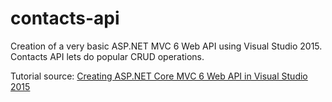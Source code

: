 # contacts-api

Creation of a very basic ASP.NET MVC 6 Web API using Visual Studio 2015. Contacts API lets do popular CRUD operations.

Tutorial source: [Creating ASP.NET Core MVC 6 Web API in Visual Studio 2015](http://www.mithunvp.com/create-aspnet-mvc-6-web-api-visual-studio-2015/)
